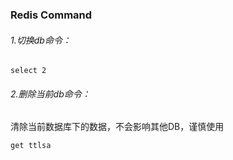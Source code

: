 ### Redis Command

###### 1.切换db命令：

~~~mysql
select 2
~~~

###### 2.删除当前db命令：

清除当前数据库下的数据，不会影响其他DB，谨慎使用

~~~mysql
get ttlsa
~~~


